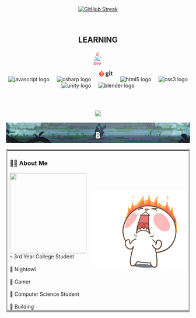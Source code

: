 <div align="center">
  <a href="https://git.io/streak-stats"><img src="https://github-readme-streak-stats.herokuapp.com?user=pooperdoop&theme=vision-friendly-dark" alt="GitHub Streak" /></a>
</div>

<br>
<br>

<h2 align="center">LEARNING</h2> 

<div align="center">
  <img src="https://github.com/devicons/devicon/blob/master/icons/java/java-original-wordmark.svg" title="Java" alt="Java" width="40" height="40"/>&nbsp;
  <div align="center">
  <img src="https://cdn.jsdelivr.net/gh/devicons/devicon/icons/javascript/javascript-original.svg" height="35" alt="javascript logo"  />
  <img width="12" />
  <img src="https://cdn.jsdelivr.net/gh/devicons/devicon/icons/csharp/csharp-original.svg" height="35" alt="csharp logo"  />
  <img width="12" />
  <img src="https://github.com/devicons/devicon/blob/master/icons/git/git-original-wordmark.svg" title="Git" **alt="Git" width="40" height="40"/>
  <img width="12" />
   <img src="https://cdn.jsdelivr.net/gh/devicons/devicon/icons/html5/html5-original.svg" height="35" alt="html5 logo"  />
  <img width="12" />
  <img src="https://cdn.jsdelivr.net/gh/devicons/devicon/icons/css3/css3-original.svg" height="35" alt="css3 logo"  />
  <img width="12" />
  <img src="https://cdn.jsdelivr.net/gh/devicons/devicon/icons/unity/unity-original.svg" height="35" alt="unity logo"  />
  <img width="12" />
  <img src="https://cdn.jsdelivr.net/gh/devicons/devicon/icons/blender/blender-original.svg" height="35" alt="blender logo"  />
  <img width="12" />
</div>

<h2 align="center"></h2> 


<br>
<div align="center">

  ![](https://komarev.com/ghpvc/?username=pooperdoop&&color=033E3E&style=flat-square&abbreviated=true)
  
</div>

<div align="center">

  <img src="https://github.com/pooperdoop/pooperdoop/blob/main/background-2-ezgif.com-crop.gif" width="1000"/>

</div>

<table align="center" style="border-style: double;">
  <tr>
    <td style="border-collapse: collapse;>
      <div align="left">
         <h3>🙋‍♂️ About Me</h3> <img src="./assets/hello-dark.gif#gh-light-mode-only" align="right" height="220" width="210" />
        <br>
        💀 3rd Year College Student<br><br>🌙 Nightowl<br><br>👾 Gamer<br><br>🤖 Computer Science Student<br><br>💪 Building
      </div>
    </td>
    <td style=""border-collapse: collapse;">
      <div align="right">
        <img src="https://github.com/pooperdoop/pooperdoop/blob/main/angry-screaming.gif" width="400"/>
      </div>
    </td>
  </tr>
</table>
